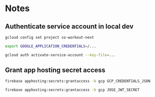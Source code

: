 # Notes

## Authenticate service account in local dev

```bash
gcloud config set project co-workout-next

export GOOGLE_APPLICATION_CREDENTIALS=/...

gcloud auth activate-service-account --key-file=...
```

## Grant app hosting secret access

```bash
firebase apphosting:secrets:grantaccess -b gcp GCP_CREDENTIALS_JSON

firebase apphosting:secrets:grantaccess -b gcp JOSE_JWT_SECRET 
```
